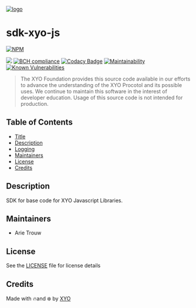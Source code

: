 [logo]: https://cdn.xy.company/img/brand/XYO_full_colored.png

[![logo]](https://xyo.network)

# sdk-xyo-js

[![NPM](https://img.shields.io/npm/v/@xyo-network/sdk-xyo-js.svg)](https://www.npmjs.com/package/@xyo-network/sdk-xyo-js)

![](https://github.com/XYOracleNetwork/sdk-xyo-js/workflows/Build/badge.svg?branch=develop) [![BCH compliance](https://bettercodehub.com/edge/badge/XYOracleNetwork/sdk-xyo-js?branch=master)](https://bettercodehub.com/) [![Codacy Badge](https://api.codacy.com/project/badge/Grade/008ea5b134ea4a9195b8deedeaf1665d)](https://www.codacy.com/app/XYOracleNetwork/sdk-xyo-js?utm_source=github.com&utm_medium=referral&utm_content=XYOracleNetwork/sdk-xyo-js&utm_campaign=Badge_Grade) [![Maintainability](https://api.codeclimate.com/v1/badges/2763b2f223ba8822d0f6/maintainability)](https://codeclimate.com/github/XYOracleNetwork/sdk-xyo-js/maintainability)
[![Known Vulnerabilities](https://snyk.io/test/github/XYOracleNetwork/sdk-xyo-js/badge.svg?targetFile=package.json)](https://snyk.io/test/github/XYOracleNetwork/sdk-xyo-js?targetFile=package.json)

> The XYO Foundation provides this source code available in our efforts to advance the understanding of the XYO Procotol and its possible uses. We continue to maintain this software in the interest of developer education. Usage of this source code is not intended for production.

## Table of Contents

-   [Title](#sdk-xyo-js)
-   [Description](#description)
-   [Logging](#logging)
-   [Maintainers](#maintainers)
-   [License](#license)
-   [Credits](#credits)

## Description

SDK for base code for XYO Javascript Libraries.

## Maintainers

-   Arie Trouw

## License

See the [LICENSE](LICENSE) file for license details

## Credits

Made with 🔥and ❄️ by [XYO](https://www.xyo.network)
